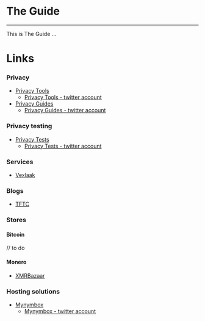 # The Guide

---------------------

This is The Guide ...


# Links

### Privacy

- [Privacy Tools](https://www.privacytools.io/)
    - [Privacy Tools - twitter account](https://twitter.com/privacytoolsIO)
- [Privacy Guides](https://www.privacyguides.org/en/)
    - [Privacy Guides - twitter account](https://twitter.com/privacy_guides)


### Privacy testing

- [Privacy Tests](https://privacytests.org/)
    - [Privacy Tests - twitter account](https://twitter.com/privacytests)


### Services

- [Vexlaak](https://www.vexlaak.com/)

### Blogs

- [TFTC](https://www.tftc.io/)

### Stores

#### Bitcoin

// to do

#### Monero

- [XMRBazaar](https://xmrbazaar.com/)


### Hosting solutions

- [Mynymbox](https://mynymbox.io/)
    - [Mynymbox - twitter account](https://twitter.com/mynymbox)

